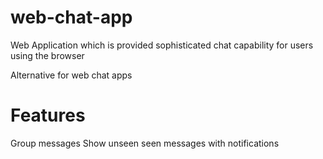 # web-chat-app
Web Application which is provided sophisticated chat capability for users using the browser

Alternative for web chat apps

# Features

Group messages
Show unseen seen messages with notifications

